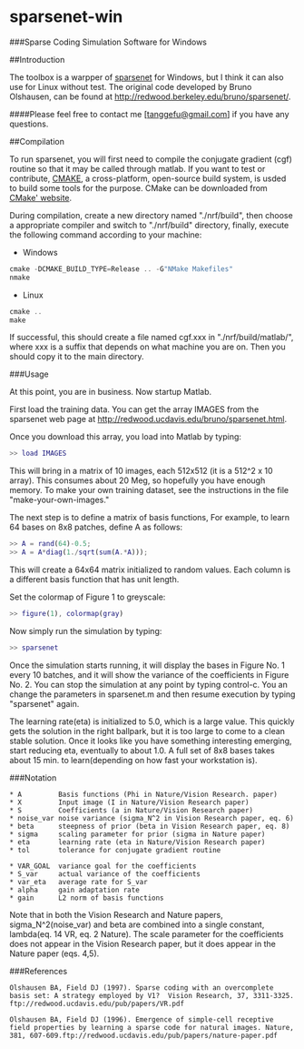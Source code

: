 sparsenet-win
=============
###Sparse Coding Simulation Software for Windows

##Introduction

The toolbox is a warpper of [sparsenet](http://redwood.berkeley.edu/bruno/sparsenet/) for Windows, but I think it can also use for Linux without test. The original code developed by Bruno Olshausen, can be found at http://redwood.berkeley.edu/bruno/sparsenet/.

####Please feel free to contact me [tanggefu@gmail.com] if you have any questions.

##Compilation

To run sparsenet, you will first need to compile the conjugate gradient (cgf) routine so that it may be called through matlab. If you want to test or contribute, [CMAKE](http://www.cmake.org), a cross-platform, open-source build system, is usded to build some tools for the purpose. CMake can be downloaded from [CMake' website](http://www.cmake.org/cmake/resources/software.html).

During compilation, create a new directory named "./nrf/build", then choose a appropriate compiler and switch to "./nrf/build" directory, finally, execute the following command according to your machine:

* Windows

```cpp
cmake -DCMAKE_BUILD_TYPE=Release .. -G"NMake Makefiles"
nmake
```

* Linux

```cpp
cmake ..
make
```

If successful, this should create a file named cgf.xxx in "./nrf/build/matlab/", where xxx is a suffix that depends on what machine you are on. Then you should copy it to the main directory.

###Usage

At this point, you are in business. Now startup Matlab.

First load the training data.  You can get the array IMAGES from the sparsenet web page at http://redwood.ucdavis.edu/bruno/sparsenet.html.

Once you download this array, you load into Matlab by typing:

```matlab
>> load IMAGES
```

This will bring in a matrix of 10 images, each 512x512 (it is a 512^2 x 10 array).  This consumes about 20 Meg, so hopefully you have enough memory.  To make your own training dataset, see the instructions in the file "make-your-own-images."

The next step is to define a matrix of basis functions, For example, to learn 64 bases on 8x8 patches, define A as follows:

```matlab
>> A = rand(64)-0.5;
>> A = A*diag(1./sqrt(sum(A.*A)));
```

This will create a 64x64 matrix initialized to random values. Each column is a different basis function that has unit length.

Set the colormap of Figure 1 to greyscale:

```matlab
>> figure(1), colormap(gray)
```

Now simply run the simulation by typing:

```matlab
>> sparsenet
```

Once the simulation starts running, it will display the bases in Figure No. 1 every 10 batches, and it will show the variance of the coefficients in Figure No. 2.  You can stop the simulation at any point by typing control-c.  You an change the parameters in sparsenet.m and then resume execution by typing "sparsenet" again.

The learning rate(eta) is initialized to 5.0, which is a large value. This quickly gets the solution in the right ballpark, but it is too large to come to a clean stable solution.  Once it looks like you have something interesting emerging, start reducing eta, eventually to about 1.0. A full set of 8x8 bases takes about 15 min. to learn(depending on how fast your workstation is).

###Notation

```
* A         Basis functions (Phi in Nature/Vision Research. paper)
* X         Input image (I in Nature/Vision Research paper)
* S         Coefficients (a in Nature/Vision Research paper)
* noise_var noise variance (sigma_N^2 in Vision Research paper, eq. 6)
* beta      steepness of prior (beta in Vision Research paper, eq. 8)
* sigma     scaling parameter for prior (sigma in Nature paper)
* eta       learning rate (eta in Nature/Vision Research paper)
* tol       tolerance for conjugate gradient routine
```

```
* VAR_GOAL  variance goal for the coefficients
* S_var     actual variance of the coefficients
* var_eta   average rate for S_var
* alpha     gain adaptation rate
* gain      L2 norm of basis functions
```

Note that in both the Vision Research and Nature papers, sigma_N^2(noise_var) and beta are combined into a single constant, lambda(eq. 14 VR, eq. 2 Nature).  The scale parameter for the coefficients does not appear in the Vision Research paper, but it does appear in the Nature paper (eqs. 4,5).


###References

```
Olshausen BA, Field DJ (1997). Sparse coding with an overcomplete basis set: A strategy employed by V1?  Vision Research, 37, 3311-3325. ftp://redwood.ucdavis.edu/pub/papers/VR.pdf

Olshausen BA, Field DJ (1996). Emergence of simple-cell receptive field properties by learning a sparse code for natural images. Nature, 381, 607-609.ftp://redwood.ucdavis.edu/pub/papers/nature-paper.pdf
```
